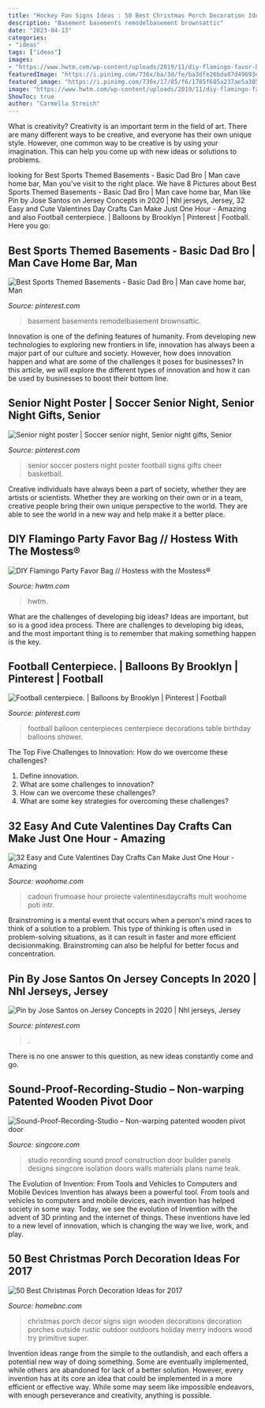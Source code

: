 ```yaml
---
title: "Hockey Fan Signs Ideas : 50 Best Christmas Porch Decoration Ideas For 2017"
description: "Basement basements remodelbasement brownsattic"
date: "2023-04-13"
categories:
- "ideas"
tags: ["ideas"]
images:
- "https://www.hwtm.com/wp-content/uploads/2019/11/diy-flamingo-favor-bag.jpg"
featuredImage: "https://i.pinimg.com/736x/ba/3d/fe/ba3dfe26bda87d49693e4fa1fe1273e6--football--football-baby.jpg"
featured_image: "https://i.pinimg.com/736x/17/85/f6/1785f685a237ae5a305be0cf44f63311.jpg"
image: "https://www.hwtm.com/wp-content/uploads/2019/11/diy-flamingo-favor-bag.jpg"
ShowToc: true
author: "Carmella Streich"
---
```



What is creativity?
Creativity is an important term in the field of art. There are many different ways to be creative, and everyone has their own unique style. However, one common way to be creative is by using your imagination. This can help you come up with new ideas or solutions to problems.

	

		
looking for Best Sports Themed Basements - Basic Dad Bro | Man cave home bar, Man you've visit to the right place. We have 8 Pictures about Best Sports Themed Basements - Basic Dad Bro | Man cave home bar, Man like Pin by Jose Santos on Jersey Concepts in 2020 | Nhl jerseys, Jersey, 32 Easy and Cute Valentines Day Crafts Can Make Just One Hour - Amazing and also Football centerpiece. | Balloons by Brooklyn | Pinterest | Football. Here you go:
		
    
## Best Sports Themed Basements - Basic Dad Bro | Man Cave Home Bar, Man

<img loading=lazy src="https://i.pinimg.com/736x/59/e2/8c/59e28c3711b05df094b3a1ae7298c83c.jpg" onerror="this.onerror=null;this.src='https://tse3.mm.bing.net/th?id=OIP.BEcn1kCpyNaMU6rlfFa-RAHaHa&amp;pid=15.1';" alt="Best Sports Themed Basements - Basic Dad Bro | Man cave home bar, Man">

_Source: pinterest.com_

>basement basements remodelbasement brownsattic. 

	

Innovation is one of the defining features of humanity. From developing new technologies to exploring new frontiers in life, innovation has always been a major part of our culture and society. However, how does innovation happen and what are some of the challenges it poses for businesses? In this article, we will explore the different types of innovation and how it can be used by businesses to boost their bottom line.

    
## Senior Night Poster | Soccer Senior Night, Senior Night Gifts, Senior

<img loading=lazy src="https://i.pinimg.com/736x/ba/3d/fe/ba3dfe26bda87d49693e4fa1fe1273e6--football--football-baby.jpg" onerror="this.onerror=null;this.src='https://tse3.mm.bing.net/th?id=OIP.NCqmluFGuoc1sv8tJlb3wAHaJ4&amp;pid=15.1';" alt="Senior night poster | Soccer senior night, Senior night gifts, Senior">

_Source: pinterest.com_

>senior soccer posters night poster football signs gifts cheer basketball. 

	

Creative individuals have always been a part of society, whether they are artists or scientists. Whether they are working on their own or in a team, creative people bring their own unique perspective to the world. They are able to see the world in a new way and help make it a better place.

    
## DIY Flamingo Party Favor Bag // Hostess With The Mostess®

<img loading=lazy src="https://www.hwtm.com/wp-content/uploads/2019/11/diy-flamingo-favor-bag.jpg" onerror="this.onerror=null;this.src='https://tse1.mm.bing.net/th?id=OIP.awDG_g56wWGamhqbCMQB9QHaKF&amp;pid=15.1';" alt="DIY Flamingo Party Favor Bag // Hostess with the Mostess®">

_Source: hwtm.com_

>hwtm. 

	

What are the challenges of developing big ideas?
Ideas are important, but so is a good idea process. There are challenges to developing big ideas, and the most important thing is to remember that making something happen is the key.

    
## Football Centerpiece. | Balloons By Brooklyn | Pinterest | Football

<img loading=lazy src="https://s-media-cache-ak0.pinimg.com/736x/85/9d/38/859d38c775e1403a2845edd4b4f71cfa--football-centerpieces-balloon-centerpieces.jpg" onerror="this.onerror=null;this.src='https://tse4.mm.bing.net/th?id=OIP.qenEBLheON28HyYg6GDl-wHaJ4&amp;pid=15.1';" alt="Football centerpiece. | Balloons by Brooklyn | Pinterest | Football">

_Source: pinterest.com_

>football balloon centerpieces centerpiece decorations table birthday balloons shower. 

	

The Top Five Challenges to Innovation: How do we overcome these challenges?
1. Define innovation.
2. What are some challenges to innovation? 
3. How can we overcome these challenges? 
4. What are some key strategies for overcoming these challenges?

    
## 32 Easy And Cute Valentines Day Crafts Can Make Just One Hour - Amazing

<img loading=lazy src="https://www.woohome.com/wp-content/uploads/2016/02/ValentinesDayCrafts-12.jpg" onerror="this.onerror=null;this.src='https://tse1.mm.bing.net/th?id=OIP.2BGaRCFwrQEMEq3xIeJdVQHaJZ&amp;pid=15.1';" alt="32 Easy and Cute Valentines Day Crafts Can Make Just One Hour - Amazing">

_Source: woohome.com_

>cadouri frumoase hour proiecte valentinesdaycrafts mult woohome poti intr. 

	

Brainstroming is a mental event that occurs when a person's mind races to think of a solution to a problem. This type of thinking is often used in problem-solving situations, as it can result in faster and more efficient decisionmaking. Brainstroming can also be helpful for better focus and concentration.

    
## Pin By Jose Santos On Jersey Concepts In 2020 | Nhl Jerseys, Jersey

<img loading=lazy src="https://i.pinimg.com/736x/17/85/f6/1785f685a237ae5a305be0cf44f63311.jpg" onerror="this.onerror=null;this.src='https://tse1.mm.bing.net/th?id=OIP.jdQlt5fPanNwXi_oC5fsewHaJd&amp;pid=15.1';" alt="Pin by Jose Santos on Jersey Concepts in 2020 | Nhl jerseys, Jersey">

_Source: pinterest.com_

>. 

	

There is no one answer to this question, as new ideas constantly come and go.

    
## Sound-Proof-Recording-Studio – Non-warping Patented Wooden Pivot Door

<img loading=lazy src="http://singcore.com/wp-content/uploads/2014/04/Sound-Proof-Recording-Studio.jpg" onerror="this.onerror=null;this.src='https://tse2.mm.bing.net/th?id=OIP.Jm21afNwC568lvhO4vJodwHaE9&amp;pid=15.1';" alt="Sound-Proof-Recording-Studio – Non-warping patented wooden pivot door">

_Source: singcore.com_

>studio recording sound proof construction door builder panels designs singcore isolation doors walls materials plans name teak. 

	

The Evolution of Invention: From Tools and Vehicles to Computers and Mobile Devices
Invention has always been a powerful tool. From tools and vehicles to computers and mobile devices, each invention has helped society in some way. Today, we see the evolution of Invention with the advent of 3D printing and the internet of things. These inventions have led to a new level of innovation, which is changing the way we live, work, and play.

    
## 50 Best Christmas Porch Decoration Ideas For 2017

<img loading=lazy src="https://cdn.homebnc.com/homeimg/2016/10/02-christmas-porch-decoration-ideas-homebnc.jpg" onerror="this.onerror=null;this.src='https://tse3.mm.bing.net/th?id=OIP.fro2YDR5RTatQCgGxe4NIQHaNJ&amp;pid=15.1';" alt="50 Best Christmas Porch Decoration Ideas for 2017">

_Source: homebnc.com_

>christmas porch decor signs sign wooden decorations decoration porches outside rustic outdoor outdoors holiday merry indoors wood try primitive super. 

	

Invention ideas range from the simple to the outlandish, and each offers a potential new way of doing something. Some are eventually implemented, while others are abandoned for lack of a better solution. However, every invention has at its core an idea that could be implemented in a more efficient or effective way. While some may seem like impossible endeavors, with enough perseverance and creativity, anything is possible.

